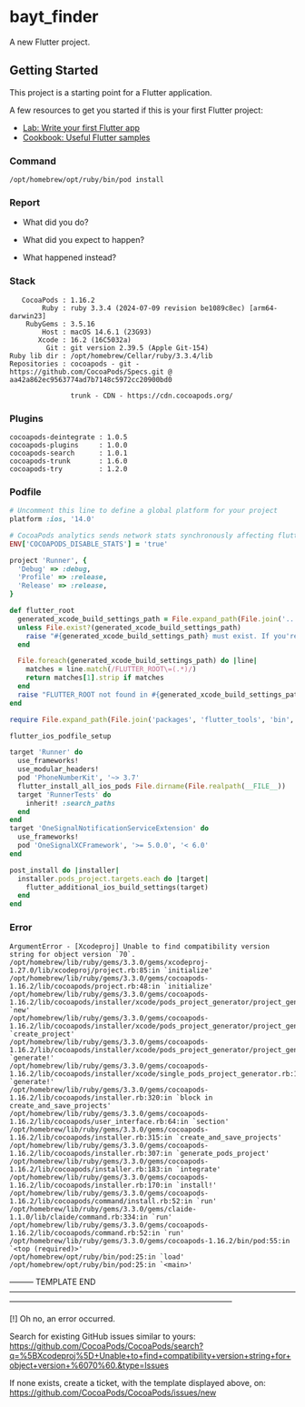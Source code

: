 # bayt_finder

A new Flutter project.

## Getting Started

This project is a starting point for a Flutter application.

A few resources to get you started if this is your first Flutter project:

- [Lab: Write your first Flutter app](https://docs.flutter.dev/get-started/codelab)
- [Cookbook: Useful Flutter samples](https://docs.flutter.dev/cookbook)

### Command

```
/opt/homebrew/opt/ruby/bin/pod install
```

### Report

* What did you do?

* What did you expect to happen?

* What happened instead?


### Stack

```
   CocoaPods : 1.16.2
        Ruby : ruby 3.3.4 (2024-07-09 revision be1089c8ec) [arm64-darwin23]
    RubyGems : 3.5.16
        Host : macOS 14.6.1 (23G93)
       Xcode : 16.2 (16C5032a)
         Git : git version 2.39.5 (Apple Git-154)
Ruby lib dir : /opt/homebrew/Cellar/ruby/3.3.4/lib
Repositories : cocoapods - git - https://github.com/CocoaPods/Specs.git @ aa42a862ec9563774ad7b7148c5972cc20900bd0

               trunk - CDN - https://cdn.cocoapods.org/
```

### Plugins

```
cocoapods-deintegrate : 1.0.5
cocoapods-plugins     : 1.0.0
cocoapods-search      : 1.0.1
cocoapods-trunk       : 1.6.0
cocoapods-try         : 1.2.0
```

### Podfile

```ruby
# Uncomment this line to define a global platform for your project
platform :ios, '14.0'

# CocoaPods analytics sends network stats synchronously affecting flutter build latency.
ENV['COCOAPODS_DISABLE_STATS'] = 'true'

project 'Runner', {
  'Debug' => :debug,
  'Profile' => :release,
  'Release' => :release,
}

def flutter_root
  generated_xcode_build_settings_path = File.expand_path(File.join('..', 'Flutter', 'Generated.xcconfig'), __FILE__)
  unless File.exist?(generated_xcode_build_settings_path)
    raise "#{generated_xcode_build_settings_path} must exist. If you're running pod install manually, make sure flutter pub get is executed first"
  end

  File.foreach(generated_xcode_build_settings_path) do |line|
    matches = line.match(/FLUTTER_ROOT\=(.*)/)
    return matches[1].strip if matches
  end
  raise "FLUTTER_ROOT not found in #{generated_xcode_build_settings_path}. Try deleting Generated.xcconfig, then run flutter pub get"
end

require File.expand_path(File.join('packages', 'flutter_tools', 'bin', 'podhelper'), flutter_root)

flutter_ios_podfile_setup

target 'Runner' do
  use_frameworks!
  use_modular_headers!
  pod 'PhoneNumberKit', '~> 3.7'
  flutter_install_all_ios_pods File.dirname(File.realpath(__FILE__))
  target 'RunnerTests' do
    inherit! :search_paths
  end
end
target 'OneSignalNotificationServiceExtension' do
  use_frameworks!
  pod 'OneSignalXCFramework', '>= 5.0.0', '< 6.0'
end

post_install do |installer|
  installer.pods_project.targets.each do |target|
    flutter_additional_ios_build_settings(target)
  end
end
```

### Error

```
ArgumentError - [Xcodeproj] Unable to find compatibility version string for object version `70`.
/opt/homebrew/lib/ruby/gems/3.3.0/gems/xcodeproj-1.27.0/lib/xcodeproj/project.rb:85:in `initialize'
/opt/homebrew/lib/ruby/gems/3.3.0/gems/cocoapods-1.16.2/lib/cocoapods/project.rb:48:in `initialize'
/opt/homebrew/lib/ruby/gems/3.3.0/gems/cocoapods-1.16.2/lib/cocoapods/installer/xcode/pods_project_generator/project_generator.rb:82:in `new'
/opt/homebrew/lib/ruby/gems/3.3.0/gems/cocoapods-1.16.2/lib/cocoapods/installer/xcode/pods_project_generator/project_generator.rb:82:in `create_project'
/opt/homebrew/lib/ruby/gems/3.3.0/gems/cocoapods-1.16.2/lib/cocoapods/installer/xcode/pods_project_generator/project_generator.rb:73:in `generate!'
/opt/homebrew/lib/ruby/gems/3.3.0/gems/cocoapods-1.16.2/lib/cocoapods/installer/xcode/single_pods_project_generator.rb:16:in `generate!'
/opt/homebrew/lib/ruby/gems/3.3.0/gems/cocoapods-1.16.2/lib/cocoapods/installer.rb:320:in `block in create_and_save_projects'
/opt/homebrew/lib/ruby/gems/3.3.0/gems/cocoapods-1.16.2/lib/cocoapods/user_interface.rb:64:in `section'
/opt/homebrew/lib/ruby/gems/3.3.0/gems/cocoapods-1.16.2/lib/cocoapods/installer.rb:315:in `create_and_save_projects'
/opt/homebrew/lib/ruby/gems/3.3.0/gems/cocoapods-1.16.2/lib/cocoapods/installer.rb:307:in `generate_pods_project'
/opt/homebrew/lib/ruby/gems/3.3.0/gems/cocoapods-1.16.2/lib/cocoapods/installer.rb:183:in `integrate'
/opt/homebrew/lib/ruby/gems/3.3.0/gems/cocoapods-1.16.2/lib/cocoapods/installer.rb:170:in `install!'
/opt/homebrew/lib/ruby/gems/3.3.0/gems/cocoapods-1.16.2/lib/cocoapods/command/install.rb:52:in `run'
/opt/homebrew/lib/ruby/gems/3.3.0/gems/claide-1.1.0/lib/claide/command.rb:334:in `run'
/opt/homebrew/lib/ruby/gems/3.3.0/gems/cocoapods-1.16.2/lib/cocoapods/command.rb:52:in `run'
/opt/homebrew/lib/ruby/gems/3.3.0/gems/cocoapods-1.16.2/bin/pod:55:in `<top (required)>'
/opt/homebrew/opt/ruby/bin/pod:25:in `load'
/opt/homebrew/opt/ruby/bin/pod:25:in `<main>'
```

――― TEMPLATE END ――――――――――――――――――――――――――――――――――――――――――――――――――――――――――――――――

[!] Oh no, an error occurred.

Search for existing GitHub issues similar to yours:
https://github.com/CocoaPods/CocoaPods/search?q=%5BXcodeproj%5D+Unable+to+find+compatibility+version+string+for+object+version+%6070%60.&type=Issues

If none exists, create a ticket, with the template displayed above, on:
https://github.com/CocoaPods/CocoaPods/issues/new

